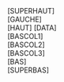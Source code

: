 <div class="container">
	<div class="row-fluid">
		[SUPERHAUT]
	</div>
	<div class="row-fluid">
		<div class="span3  sidebar column">
			[GAUCHE]
		</div>
		<div class="span9"  id="center_column">
			[HAUT]
			[DATA]
			<div class="row-fluid">
				<div class="span4">
					[BASCOL1]
				</div>
				<div class="span4">
					[BASCOL2]
				</div>
				<div class="span4">
					[BASCOL3]
				</div>
			</div>
			[BAS]
		</div>
	</div>
	<div class="row-fluid">
		<div class="span12">[SUPERBAS]</div>
	</div>
</div>